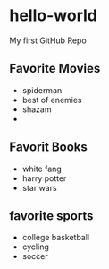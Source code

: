 # hello-world
My first GitHub Repo


## Favorite Movies

- spiderman
- best of enemies
- shazam
- 
## Favorit Books

- white fang
- harry potter
- star wars

## favorite sports

- college basketball
- cycling
- soccer
